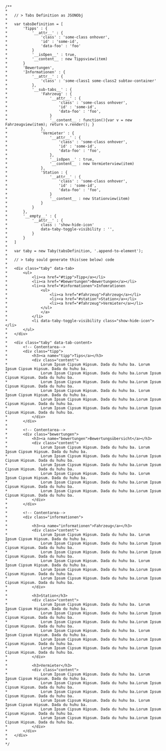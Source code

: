 
	/**
	*
	*	// > Tabs Definition as JSONObj
	*
	*	var tabsDefinition = [
	*		'Tipps' : {
	*			'__attr__' : {
	*				'class' : 'some-class onhover',
	*				'id' : 'some-id',
	*				'data-foo' : 'foo'
	*			}
	*			'__isOpen__' : true,
	*			'__content__ : new Tippsview(item)
	*		}
	*		'Bewertungen',
	*		'Informationen' : {
	*			'__attr__' : {
	*				'class' : 'some-class1 some-class2 subtav-container'
	*			},
	*			'__sub-tabs__' : {
	*				'Fahrzeug' : {
	*					'__attr__' : {
	*						'class' : 'some-class onhover',
	*						'id' : 'some-id',
	*						'data-foo' : 'foo',
	*					}
	*					'__content__ : function(){var v = new Fahrzeugview(item); return v.render(); }
	*				},
	*				'Vermieter' : {
	*					'__attr__' : {
	*						'class' : 'some-class onhover',
	*						'id' : 'some-id',
	*						'data-foo' : 'foo',
	*					},
	*					'__isOpen__' : true,
	*					'__content__ : new Vermieterview(item)
	*				},
	*				'Station : {
	*					'__attr__' : {
	*						'class' : 'some-class onhover',
	*						'id' : 'some-id',
	*						'data-foo' : 'foo',
	*					}
	*					'__content__ : new Stationview(item)
	*				}
	*			}
	*		},
	*		'__empty__' : {
	*			'__attr__' : {
	*				class : 'show-hide-icon'
	*				data-taby-toggle-visibility : '',
	*			}
	*		}
	*	]
	*
	*	var taby = new Taby(tabsDefinition, '.append-to-element');
	*
	*	// > taby sould generate this(see below) code
	*
	*	<div class="taby" data-tab>
	*		<ul>
	*			<li><a href="#tipp">Tipp</a></li>
	*			<li><a href="#bewertungen">Bewertungen</a></li>
	*			<li><a href="#informationen">Infomrationen
	*				<ul>
	*					<li><a href="#fahrzeug">Fahrzeug</a></li>
	*					<li><a href="#station">Station</a></li>
	*					<li><a href="#fahrzeug">Vermieter</a></li>
	*				</ul>
	*				</a>
	*			</li>
	*			<li data-taby-toggle-visibility class="show-hide-icon"></li>
	*		</ul>
	*	</div>
	*
	*	<div class="taby" data-tab-content>
	*		<!-- Contentarea-->
	*		<div class="tipp">
	*			<h3><a name="tipp">Tips</a></h3>
	*			<div class="content">
	*				Lorum Ipsum Cipsum Hipsum. Dada du huhu ba. Lorum Ipsum Cipsum Hipsum. Dada du huhu ba.
	*				Lorum Ipsum Cipsum Hipsum. Dada du huhu ba.Lorum Ipsum Cipsum Hipsum. Dada du huhu ba.
	*				Lorum Ipsum Cipsum Hipsum. Dada du huhu ba.Lorum Ipsum Cipsum Hipsum. Dada du huhu ba.
	*				Lorum Ipsum Cipsum Hipsum. Dada du huhu ba. Lorum Ipsum Cipsum Hipsum. Dada du huhu ba.
	*				Lorum Ipsum Cipsum Hipsum. Dada du huhu ba.Lorum Ipsum Cipsum Hipsum. Dada du huhu ba.
	*				Lorum Ipsum Cipsum Hipsum. Dada du huhu ba.Lorum Ipsum Cipsum Hipsum. Dada du huhu ba.
	*			</div>
	*		</div>
	*
	*		<!-- Contentarea-->
	*		<div class="bewertungen">
	*			<h3><a name="bewertungen">Bewertungsübersicht</a></h3>
	*			<div class="content">
	*				Lorum Ipsum Cipsum Hipsum. Dada du huhu ba. Lorum Ipsum Cipsum Hipsum. Dada du huhu ba.
	*				Lorum Ipsum Cipsum Hipsum. Dada du huhu ba.Lorum Ipsum Cipsum Hipsum. Dada du huhu ba.
	*				Lorum Ipsum Cipsum Hipsum. Dada du huhu ba.Lorum Ipsum Cipsum Hipsum. Dada du huhu ba.
	*				Lorum Ipsum Cipsum Hipsum. Dada du huhu ba. Lorum Ipsum Cipsum Hipsum. Dada du huhu ba.
	*				Lorum Ipsum Cipsum Hipsum. Dada du huhu ba.Lorum Ipsum Cipsum Hipsum. Dada du huhu ba.
	*				Lorum Ipsum Cipsum Hipsum. Dada du huhu ba.Lorum Ipsum Cipsum Hipsum. Dada du huhu ba.
	*			</div>
	*		</div>
	*
	*		<!-- Contentarea-->
	*		<div class="informationen">
	*
	*			<h3><a name="informationen">Fahrzeug</a></h3>
	*			<div class="content">
	*				Lorum Ipsum Cipsum Hipsum. Dada du huhu ba. Lorum Ipsum Cipsum Hipsum. Dada du huhu ba.
	*				Lorum Ipsum Cipsum Hipsum. Dada du huhu ba.Lorum Ipsum Cipsum Hipsum. Dada du huhu ba.
	*				Lorum Ipsum Cipsum Hipsum. Dada du huhu ba.Lorum Ipsum Cipsum Hipsum. Dada du huhu ba.
	*				Lorum Ipsum Cipsum Hipsum. Dada du huhu ba. Lorum Ipsum Cipsum Hipsum. Dada du huhu ba.
	*				Lorum Ipsum Cipsum Hipsum. Dada du huhu ba.Lorum Ipsum Cipsum Hipsum. Dada du huhu ba.
	*				Lorum Ipsum Cipsum Hipsum. Dada du huhu ba.Lorum Ipsum Cipsum Hipsum. Dada du huhu ba.
	*			</div>
	*
	*			<h3>Station</h3>
	*			<div class="content">
	*				Lorum Ipsum Cipsum Hipsum. Dada du huhu ba. Lorum Ipsum Cipsum Hipsum. Dada du huhu ba.
	*				Lorum Ipsum Cipsum Hipsum. Dada du huhu ba.Lorum Ipsum Cipsum Hipsum. Dada du huhu ba.
	*				Lorum Ipsum Cipsum Hipsum. Dada du huhu ba.Lorum Ipsum Cipsum Hipsum. Dada du huhu ba.
	*				Lorum Ipsum Cipsum Hipsum. Dada du huhu ba. Lorum Ipsum Cipsum Hipsum. Dada du huhu ba.
	*				Lorum Ipsum Cipsum Hipsum. Dada du huhu ba.Lorum Ipsum Cipsum Hipsum. Dada du huhu ba.
	*				Lorum Ipsum Cipsum Hipsum. Dada du huhu ba.Lorum Ipsum Cipsum Hipsum. Dada du huhu ba.
	*			</div>
	*
	*			<h3>Vermieter</h3>
	*			<div class="content">
	*				Lorum Ipsum Cipsum Hipsum. Dada du huhu ba. Lorum Ipsum Cipsum Hipsum. Dada du huhu ba.
	*				Lorum Ipsum Cipsum Hipsum. Dada du huhu ba.Lorum Ipsum Cipsum Hipsum. Dada du huhu ba.
	*				Lorum Ipsum Cipsum Hipsum. Dada du huhu ba.Lorum Ipsum Cipsum Hipsum. Dada du huhu ba.
	*				Lorum Ipsum Cipsum Hipsum. Dada du huhu ba. Lorum Ipsum Cipsum Hipsum. Dada du huhu ba.
	*				Lorum Ipsum Cipsum Hipsum. Dada du huhu ba.Lorum Ipsum Cipsum Hipsum. Dada du huhu ba.
	*				Lorum Ipsum Cipsum Hipsum. Dada du huhu ba.Lorum Ipsum Cipsum Hipsum. Dada du huhu ba.
	*			</div>
	*		</div>
	*	</div>
	*
	*/